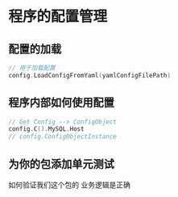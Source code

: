 # 程序的配置管理


## 配置的加载
```go
// 用于加载配置
config.LoadConfigFromYaml(yamlConfigFilePath)
```

## 程序内部如何使用配置
```go
// Get Config --> ConfigObject
config.C().MySQL.Host
// config.ConfigObjectInstance
```

## 为你的包添加单元测试

如何验证我们这个包的 业务逻辑是正确

